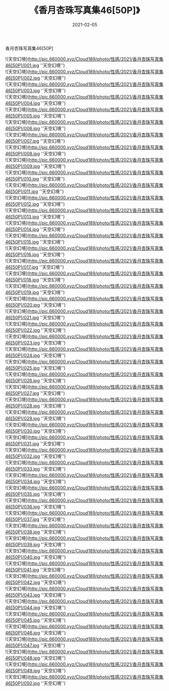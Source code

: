 ﻿---
layout: post
title:  《香月杏珠写真集46[50P]》
date:   2021-02-05
img: http://pic.660000.xyz/Cloud189/photo/性感/2021/香月杏珠写真集46[50P]/000.jpg
categories: [美女, 性感, 泳衣]
---

香月杏珠写真集46[50P]



![天空幻境](http://pic.660000.xyz/Cloud189/photo/性感/2021/香月杏珠写真集46[50P]/001.jpg ''天空幻境'') <br>
![天空幻境](http://pic.660000.xyz/Cloud189/photo/性感/2021/香月杏珠写真集46[50P]/002.jpg ''天空幻境'') <br>
![天空幻境](http://pic.660000.xyz/Cloud189/photo/性感/2021/香月杏珠写真集46[50P]/003.jpg ''天空幻境'') <br>
![天空幻境](http://pic.660000.xyz/Cloud189/photo/性感/2021/香月杏珠写真集46[50P]/004.jpg ''天空幻境'') <br>
![天空幻境](http://pic.660000.xyz/Cloud189/photo/性感/2021/香月杏珠写真集46[50P]/005.jpg ''天空幻境'') <br>
![天空幻境](http://pic.660000.xyz/Cloud189/photo/性感/2021/香月杏珠写真集46[50P]/006.jpg ''天空幻境'') <br>
![天空幻境](http://pic.660000.xyz/Cloud189/photo/性感/2021/香月杏珠写真集46[50P]/007.jpg ''天空幻境'') <br>
![天空幻境](http://pic.660000.xyz/Cloud189/photo/性感/2021/香月杏珠写真集46[50P]/008.jpg ''天空幻境'') <br>
![天空幻境](http://pic.660000.xyz/Cloud189/photo/性感/2021/香月杏珠写真集46[50P]/009.jpg ''天空幻境'') <br>
![天空幻境](http://pic.660000.xyz/Cloud189/photo/性感/2021/香月杏珠写真集46[50P]/010.jpg ''天空幻境'') <br>
![天空幻境](http://pic.660000.xyz/Cloud189/photo/性感/2021/香月杏珠写真集46[50P]/011.jpg ''天空幻境'') <br>
![天空幻境](http://pic.660000.xyz/Cloud189/photo/性感/2021/香月杏珠写真集46[50P]/012.jpg ''天空幻境'') <br>
![天空幻境](http://pic.660000.xyz/Cloud189/photo/性感/2021/香月杏珠写真集46[50P]/013.jpg ''天空幻境'') <br>
![天空幻境](http://pic.660000.xyz/Cloud189/photo/性感/2021/香月杏珠写真集46[50P]/014.jpg ''天空幻境'') <br>
![天空幻境](http://pic.660000.xyz/Cloud189/photo/性感/2021/香月杏珠写真集46[50P]/015.jpg ''天空幻境'') <br>
![天空幻境](http://pic.660000.xyz/Cloud189/photo/性感/2021/香月杏珠写真集46[50P]/016.jpg ''天空幻境'') <br>
![天空幻境](http://pic.660000.xyz/Cloud189/photo/性感/2021/香月杏珠写真集46[50P]/017.jpg ''天空幻境'') <br>
![天空幻境](http://pic.660000.xyz/Cloud189/photo/性感/2021/香月杏珠写真集46[50P]/018.jpg ''天空幻境'') <br>
![天空幻境](http://pic.660000.xyz/Cloud189/photo/性感/2021/香月杏珠写真集46[50P]/019.jpg ''天空幻境'') <br>
![天空幻境](http://pic.660000.xyz/Cloud189/photo/性感/2021/香月杏珠写真集46[50P]/020.jpg ''天空幻境'') <br>
![天空幻境](http://pic.660000.xyz/Cloud189/photo/性感/2021/香月杏珠写真集46[50P]/021.jpg ''天空幻境'') <br>
![天空幻境](http://pic.660000.xyz/Cloud189/photo/性感/2021/香月杏珠写真集46[50P]/022.jpg ''天空幻境'') <br>
![天空幻境](http://pic.660000.xyz/Cloud189/photo/性感/2021/香月杏珠写真集46[50P]/023.jpg ''天空幻境'') <br>
![天空幻境](http://pic.660000.xyz/Cloud189/photo/性感/2021/香月杏珠写真集46[50P]/024.jpg ''天空幻境'') <br>
![天空幻境](http://pic.660000.xyz/Cloud189/photo/性感/2021/香月杏珠写真集46[50P]/025.jpg ''天空幻境'') <br>
![天空幻境](http://pic.660000.xyz/Cloud189/photo/性感/2021/香月杏珠写真集46[50P]/026.jpg ''天空幻境'') <br>
![天空幻境](http://pic.660000.xyz/Cloud189/photo/性感/2021/香月杏珠写真集46[50P]/027.jpg ''天空幻境'') <br>
![天空幻境](http://pic.660000.xyz/Cloud189/photo/性感/2021/香月杏珠写真集46[50P]/028.jpg ''天空幻境'') <br>
![天空幻境](http://pic.660000.xyz/Cloud189/photo/性感/2021/香月杏珠写真集46[50P]/029.jpg ''天空幻境'') <br>
![天空幻境](http://pic.660000.xyz/Cloud189/photo/性感/2021/香月杏珠写真集46[50P]/030.jpg ''天空幻境'') <br>
![天空幻境](http://pic.660000.xyz/Cloud189/photo/性感/2021/香月杏珠写真集46[50P]/031.jpg ''天空幻境'') <br>
![天空幻境](http://pic.660000.xyz/Cloud189/photo/性感/2021/香月杏珠写真集46[50P]/032.jpg ''天空幻境'') <br>
![天空幻境](http://pic.660000.xyz/Cloud189/photo/性感/2021/香月杏珠写真集46[50P]/033.jpg ''天空幻境'') <br>
![天空幻境](http://pic.660000.xyz/Cloud189/photo/性感/2021/香月杏珠写真集46[50P]/034.jpg ''天空幻境'') <br>
![天空幻境](http://pic.660000.xyz/Cloud189/photo/性感/2021/香月杏珠写真集46[50P]/035.jpg ''天空幻境'') <br>
![天空幻境](http://pic.660000.xyz/Cloud189/photo/性感/2021/香月杏珠写真集46[50P]/036.jpg ''天空幻境'') <br>
![天空幻境](http://pic.660000.xyz/Cloud189/photo/性感/2021/香月杏珠写真集46[50P]/037.jpg ''天空幻境'') <br>
![天空幻境](http://pic.660000.xyz/Cloud189/photo/性感/2021/香月杏珠写真集46[50P]/038.jpg ''天空幻境'') <br>
![天空幻境](http://pic.660000.xyz/Cloud189/photo/性感/2021/香月杏珠写真集46[50P]/039.jpg ''天空幻境'') <br>
![天空幻境](http://pic.660000.xyz/Cloud189/photo/性感/2021/香月杏珠写真集46[50P]/040.jpg ''天空幻境'') <br>
![天空幻境](http://pic.660000.xyz/Cloud189/photo/性感/2021/香月杏珠写真集46[50P]/041.jpg ''天空幻境'') <br>
![天空幻境](http://pic.660000.xyz/Cloud189/photo/性感/2021/香月杏珠写真集46[50P]/042.jpg ''天空幻境'') <br>
![天空幻境](http://pic.660000.xyz/Cloud189/photo/性感/2021/香月杏珠写真集46[50P]/043.jpg ''天空幻境'') <br>
![天空幻境](http://pic.660000.xyz/Cloud189/photo/性感/2021/香月杏珠写真集46[50P]/044.jpg ''天空幻境'') <br>
![天空幻境](http://pic.660000.xyz/Cloud189/photo/性感/2021/香月杏珠写真集46[50P]/045.jpg ''天空幻境'') <br>
![天空幻境](http://pic.660000.xyz/Cloud189/photo/性感/2021/香月杏珠写真集46[50P]/046.jpg ''天空幻境'') <br>
![天空幻境](http://pic.660000.xyz/Cloud189/photo/性感/2021/香月杏珠写真集46[50P]/047.jpg ''天空幻境'') <br>
![天空幻境](http://pic.660000.xyz/Cloud189/photo/性感/2021/香月杏珠写真集46[50P]/048.jpg ''天空幻境'') <br>
![天空幻境](http://pic.660000.xyz/Cloud189/photo/性感/2021/香月杏珠写真集46[50P]/049.jpg ''天空幻境'') <br>
![天空幻境](http://pic.660000.xyz/Cloud189/photo/性感/2021/香月杏珠写真集46[50P]/050.jpg ''天空幻境'') <br>